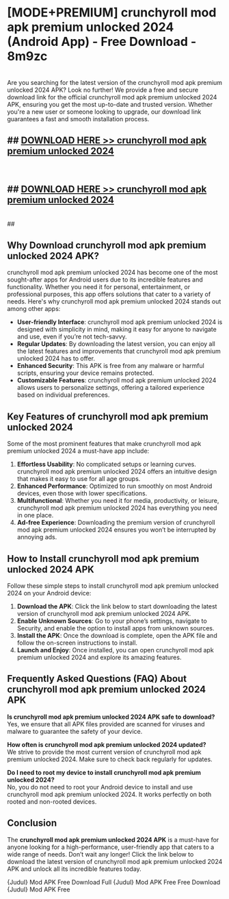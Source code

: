 # [MODE+PREMIUM] crunchyroll mod apk premium unlocked 2024 (Android App) - Free Download - 8m9zc <br>
<br>
Are you searching for the latest version of the crunchyroll mod apk premium unlocked 2024 APK? Look no further! We provide a free and secure download link for the official crunchyroll mod apk premium unlocked 2024 APK, ensuring you get the most up-to-date and trusted version. Whether you're a new user or someone looking to upgrade, our download link guarantees a fast and smooth installation process.


## ##  [DOWNLOAD HERE >> crunchyroll mod apk premium unlocked 2024](http://freeplayer.one?title=crunchyroll_mod_apk_premium_unlocked_2024&ref=apk1)
  <br>

##  ## [DOWNLOAD HERE >> crunchyroll mod apk premium unlocked 2024](http://freeplayer.one?title=crunchyroll_mod_apk_premium_unlocked_2024&ref=apk1)
  <br>
  ##



## Why Download crunchyroll mod apk premium unlocked 2024 APK?

crunchyroll mod apk premium unlocked 2024 has become one of the most sought-after apps for Android users due to its incredible features and functionality. Whether you need it for personal, entertainment, or professional purposes, this app offers solutions that cater to a variety of needs. Here's why crunchyroll mod apk premium unlocked 2024 stands out among other apps:

- **User-friendly Interface**: crunchyroll mod apk premium unlocked 2024 is designed with simplicity in mind, making it easy for anyone to navigate and use, even if you’re not tech-savvy.
- **Regular Updates**: By downloading the latest version, you can enjoy all the latest features and improvements that crunchyroll mod apk premium unlocked 2024 has to offer.
- **Enhanced Security**: This APK is free from any malware or harmful scripts, ensuring your device remains protected.
- **Customizable Features**: crunchyroll mod apk premium unlocked 2024 allows users to personalize settings, offering a tailored experience based on individual preferences.

## Key Features of crunchyroll mod apk premium unlocked 2024

Some of the most prominent features that make crunchyroll mod apk premium unlocked 2024 a must-have app include:

1. **Effortless Usability**: No complicated setups or learning curves. crunchyroll mod apk premium unlocked 2024 offers an intuitive design that makes it easy to use for all age groups.
2. **Enhanced Performance**: Optimized to run smoothly on most Android devices, even those with lower specifications.
3. **Multifunctional**: Whether you need it for media, productivity, or leisure, crunchyroll mod apk premium unlocked 2024 has everything you need in one place.
4. **Ad-free Experience**: Downloading the premium version of crunchyroll mod apk premium unlocked 2024 ensures you won’t be interrupted by annoying ads.

## How to Install crunchyroll mod apk premium unlocked 2024 APK

Follow these simple steps to install crunchyroll mod apk premium unlocked 2024 on your Android device:

1. **Download the APK**: Click the link below to start downloading the latest version of crunchyroll mod apk premium unlocked 2024 APK.
2. **Enable Unknown Sources**: Go to your phone’s settings, navigate to Security, and enable the option to install apps from unknown sources.
3. **Install the APK**: Once the download is complete, open the APK file and follow the on-screen instructions to install.
4. **Launch and Enjoy**: Once installed, you can open crunchyroll mod apk premium unlocked 2024 and explore its amazing features.

## Frequently Asked Questions (FAQ) About crunchyroll mod apk premium unlocked 2024 APK

**Is crunchyroll mod apk premium unlocked 2024 APK safe to download?**  
Yes, we ensure that all APK files provided are scanned for viruses and malware to guarantee the safety of your device.

**How often is crunchyroll mod apk premium unlocked 2024 updated?**  
We strive to provide the most current version of crunchyroll mod apk premium unlocked 2024. Make sure to check back regularly for updates.

**Do I need to root my device to install crunchyroll mod apk premium unlocked 2024?**  
No, you do not need to root your Android device to install and use crunchyroll mod apk premium unlocked 2024. It works perfectly on both rooted and non-rooted devices.

## Conclusion

The **crunchyroll mod apk premium unlocked 2024 APK** is a must-have for anyone looking for a high-performance, user-friendly app that caters to a wide range of needs. Don’t wait any longer! Click the link below to download the latest version of crunchyroll mod apk premium unlocked 2024 APK and unlock all its incredible features today.

{Judul} Mod APK Free
Download Full {Judul} Mod APK Free
Free Download {Judul} Mod APK Free

